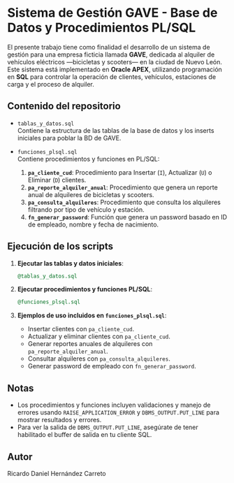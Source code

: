 # Sistema de Gestión GAVE - Base de Datos y Procedimientos PL/SQL

El presente trabajo tiene como finalidad el desarrollo de un sistema de gestión para una empresa ficticia llamada **GAVE**, dedicada al alquiler de vehículos eléctricos —bicicletas y scooters— en la ciudad de Nuevo León. Este sistema está implementado en **Oracle APEX**, utilizando programación en **SQL** para controlar la operación de clientes, vehículos, estaciones de carga y el proceso de alquiler.

## Contenido del repositorio

- `tablas_y_datos.sql`  
  Contiene la estructura de las tablas de la base de datos y los inserts iniciales para poblar la BD de GAVE.

- `funciones_plsql.sql`  
  Contiene procedimientos y funciones en PL/SQL:
  1. **`pa_cliente_cud`**: Procedimiento para Insertar (`I`), Actualizar (`U`) o Eliminar (`D`) clientes.
  2. **`pa_reporte_alquiler_anual`**: Procedimiento que genera un reporte anual de alquileres de bicicletas y scooters.
  3. **`pa_consulta_alquileres`**: Procedimiento que consulta los alquileres filtrando por tipo de vehículo y estación.
  4. **`fn_generar_password`**: Función que genera un password basado en ID de empleado, nombre y fecha de nacimiento.

## Ejecución de los scripts

1. **Ejecutar las tablas y datos iniciales**:  
   ```sql
   @tablas_y_datos.sql
   ```

2. **Ejecutar procedimientos y funciones PL/SQL**:  
   ```sql
   @funciones_plsql.sql
   ```

3. **Ejemplos de uso incluidos en `funciones_plsql.sql`**:
   - Insertar clientes con `pa_cliente_cud`.
   - Actualizar y eliminar clientes con `pa_cliente_cud`.
   - Generar reportes anuales de alquileres con `pa_reporte_alquiler_anual`.
   - Consultar alquileres con `pa_consulta_alquileres`.
   - Generar password de empleado con `fn_generar_password`.

## Notas

- Los procedimientos y funciones incluyen validaciones y manejo de errores usando `RAISE_APPLICATION_ERROR` y `DBMS_OUTPUT.PUT_LINE` para mostrar resultados y errores.
- Para ver la salida de `DBMS_OUTPUT.PUT_LINE`, asegúrate de tener habilitado el buffer de salida en tu cliente SQL.

## Autor

Ricardo Daniel Hernández Carreto

